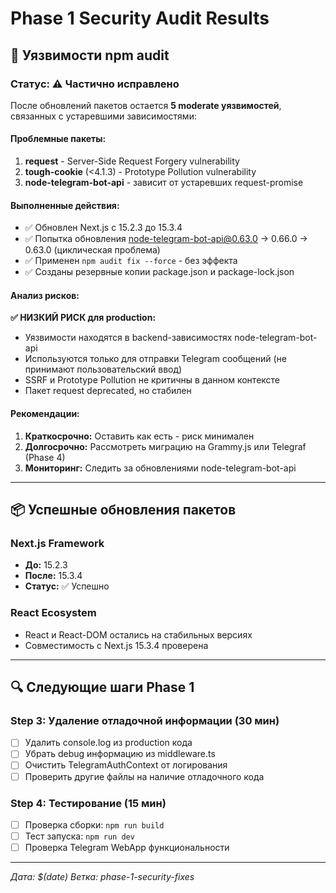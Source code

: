 # Phase 1 Security Audit Results

## 🚨 Уязвимости npm audit

### Статус: ⚠️ Частично исправлено
После обновлений пакетов остается **5 moderate уязвимостей**, связанных с устаревшими зависимостями:

#### Проблемные пакеты:
1. **request** - Server-Side Request Forgery vulnerability
2. **tough-cookie** (<4.1.3) - Prototype Pollution vulnerability  
3. **node-telegram-bot-api** - зависит от устаревших request-promise

#### Выполненные действия:
- ✅ Обновлен Next.js с 15.2.3 до 15.3.4
- ✅ Попытка обновления node-telegram-bot-api@0.63.0 → 0.66.0 → 0.63.0 (циклическая проблема)
- ✅ Применен `npm audit fix --force` - без эффекта
- ✅ Созданы резервные копии package.json и package-lock.json

#### Анализ рисков:
**✅ НИЗКИЙ РИСК для production:**
- Уязвимости находятся в backend-зависимостях node-telegram-bot-api
- Используются только для отправки Telegram сообщений (не принимают пользовательский ввод)
- SSRF и Prototype Pollution не критичны в данном контексте
- Пакет request deprecated, но стабилен

#### Рекомендации:
1. **Краткосрочно:** Оставить как есть - риск минимален
2. **Долгосрочно:** Рассмотреть миграцию на Grammy.js или Telegraf (Phase 4)
3. **Мониторинг:** Следить за обновлениями node-telegram-bot-api

---

## 📦 Успешные обновления пакетов

### Next.js Framework
- **До:** 15.2.3
- **После:** 15.3.4
- **Статус:** ✅ Успешно

### React Ecosystem
- React и React-DOM остались на стабильных версиях
- Совместимость с Next.js 15.3.4 проверена

---

## 🔍 Следующие шаги Phase 1

### Step 3: Удаление отладочной информации (30 мин)
- [ ] Удалить console.log из production кода
- [ ] Убрать debug информацию из middleware.ts
- [ ] Очистить TelegramAuthContext от логирования
- [ ] Проверить другие файлы на наличие отладочного кода

### Step 4: Тестирование (15 мин) 
- [ ] Проверка сборки: `npm run build`
- [ ] Тест запуска: `npm run dev`
- [ ] Проверка Telegram WebApp функциональности

---

*Дата: $(date)*
*Ветка: phase-1-security-fixes*
